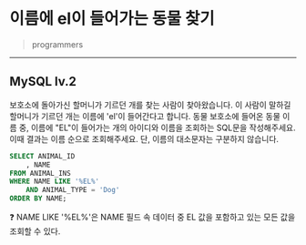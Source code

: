 # 이름에 el이 들어가는 동물 찾기

> programmers
> 

---

## MySQL lv.2
보호소에 돌아가신 할머니가 기르던 개를 찾는 사람이 찾아왔습니다. 이 사람이 말하길 할머니가 기르던 개는 이름에 'el'이 들어간다고 합니다. 동물 보호소에 들어온 동물 이름 중, 이름에 "EL"이 들어가는 개의 아이디와 이름을 조회하는 SQL문을 작성해주세요. 이때 결과는 이름 순으로 조회해주세요. 단, 이름의 대소문자는 구분하지 않습니다.

```sql
SELECT ANIMAL_ID
    , NAME
FROM ANIMAL_INS
WHERE NAME LIKE '%EL%'
    AND ANIMAL_TYPE = 'Dog'
ORDER BY NAME;
```
<aside>
❓ NAME LIKE '%EL%'은 NAME 필드 속 데이터 중 EL 값을 포함하고 있는 모든 값을 조회할 수 있다.
</aside>